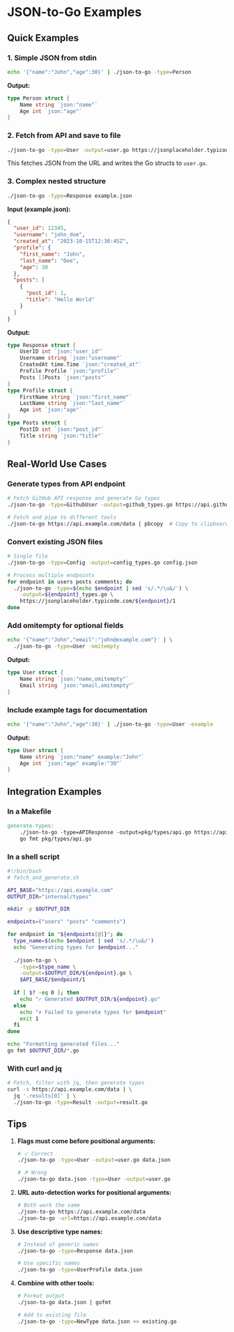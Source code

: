 # JSON-to-Go Examples

## Quick Examples

### 1. Simple JSON from stdin

```bash
echo '{"name":"John","age":30}' | ./json-to-go -type=Person
```

**Output:**
```go
type Person struct {
    Name string `json:"name"`
    Age int `json:"age"`
}
```

### 2. Fetch from API and save to file

```bash
./json-to-go -type=User -output=user.go https://jsonplaceholder.typicode.com/users/1
```

This fetches JSON from the URL and writes the Go structs to `user.go`.

### 3. Complex nested structure

```bash
./json-to-go -type=Response example.json
```

**Input (example.json):**
```json
{
  "user_id": 12345,
  "username": "john_doe",
  "created_at": "2023-10-15T12:30:45Z",
  "profile": {
    "first_name": "John",
    "last_name": "Doe",
    "age": 30
  },
  "posts": [
    {
      "post_id": 1,
      "title": "Hello World"
    }
  ]
}
```

**Output:**
```go
type Response struct {
    UserID int `json:"user_id"`
    Username string `json:"username"`
    CreatedAt time.Time `json:"created_at"`
    Profile Profile `json:"profile"`
    Posts []Posts `json:"posts"`
}
type Profile struct {
    FirstName string `json:"first_name"`
    LastName string `json:"last_name"`
    Age int `json:"age"`
}
type Posts struct {
    PostID int `json:"post_id"`
    Title string `json:"title"`
}
```

## Real-World Use Cases

### Generate types from API endpoint

```bash
# Fetch GitHub API response and generate Go types
./json-to-go -type=GithubUser -output=github_types.go https://api.github.com/users/octocat

# Fetch and pipe to different tools
./json-to-go https://api.example.com/data | pbcopy  # Copy to clipboard on macOS
```

### Convert existing JSON files

```bash
# Single file
./json-to-go -type=Config -output=config_types.go config.json

# Process multiple endpoints
for endpoint in users posts comments; do
  ./json-to-go -type=$(echo $endpoint | sed 's/.*/\u&/') \
    -output=${endpoint}_types.go \
    https://jsonplaceholder.typicode.com/${endpoint}/1
done
```

### Add omitempty for optional fields

```bash
echo '{"name":"John","email":"john@example.com"}' | \
  ./json-to-go -type=User -omitempty
```

**Output:**
```go
type User struct {
    Name string `json:"name,omitempty"`
    Email string `json:"email,omitempty"`
}
```

### Include example tags for documentation

```bash
echo '{"name":"John","age":30}' | ./json-to-go -type=User -example
```

**Output:**
```go
type User struct {
    Name string `json:"name" example:"John"`
    Age int `json:"age" example:"30"`
}
```

## Integration Examples

### In a Makefile

```makefile
generate-types:
	./json-to-go -type=APIResponse -output=pkg/types/api.go https://api.example.com/schema
	go fmt pkg/types/api.go
```

### In a shell script

```bash
#!/bin/bash
# fetch_and_generate.sh

API_BASE="https://api.example.com"
OUTPUT_DIR="internal/types"

mkdir -p $OUTPUT_DIR

endpoints=("users" "posts" "comments")

for endpoint in "${endpoints[@]}"; do
  type_name=$(echo $endpoint | sed 's/.*/\u&/')
  echo "Generating types for $endpoint..."
  
  ./json-to-go \
    -type=$type_name \
    -output=$OUTPUT_DIR/${endpoint}.go \
    $API_BASE/$endpoint/1
    
  if [ $? -eq 0 ]; then
    echo "✓ Generated $OUTPUT_DIR/${endpoint}.go"
  else
    echo "✗ Failed to generate types for $endpoint"
    exit 1
  fi
done

echo "Formatting generated files..."
go fmt $OUTPUT_DIR/*.go
```

### With curl and jq

```bash
# Fetch, filter with jq, then generate types
curl -s https://api.example.com/data | \
  jq '.results[0]' | \
  ./json-to-go -type=Result -output=result.go
```

## Tips

1. **Flags must come before positional arguments:**
   ```bash
   # ✓ Correct
   ./json-to-go -type=User -output=user.go data.json
   
   # ✗ Wrong
   ./json-to-go data.json -type=User -output=user.go
   ```

2. **URL auto-detection works for positional arguments:**
   ```bash
   # Both work the same
   ./json-to-go https://api.example.com/data
   ./json-to-go -url=https://api.example.com/data
   ```

3. **Use descriptive type names:**
   ```bash
   # Instead of generic names
   ./json-to-go -type=Response data.json
   
   # Use specific names
   ./json-to-go -type=UserProfile data.json
   ```

4. **Combine with other tools:**
   ```bash
   # Format output
   ./json-to-go data.json | gofmt
   
   # Add to existing file
   ./json-to-go -type=NewType data.json >> existing.go
   ```
